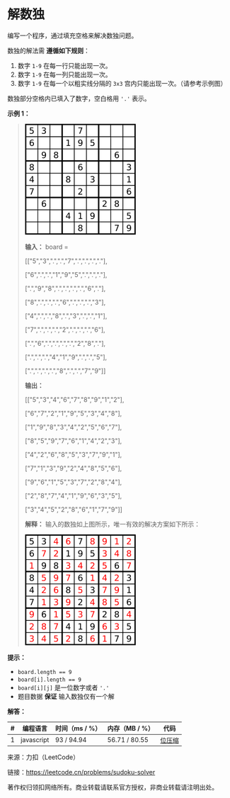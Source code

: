 # 解数独

编写一个程序，通过填充空格来解决数独问题。

数独的解法需 **遵循如下规则**：

1. 数字 `1-9` 在每一行只能出现一次。
2. 数字 `1-9` 在每一列只能出现一次。
3. 数字 `1-9` 在每一个以粗实线分隔的 `3x3` 宫内只能出现一次。（请参考示例图）

数独部分空格内已填入了数字，空白格用 `'.'` 表示。

**示例 1：**

> ![示例1](./eg1.png)
> 
> **输入：** board = 
> 
> [["5","3",".",".","7",".",".",".","."],
> 
> ["6",".",".","1","9","5",".",".","."],
> 
> [".","9","8",".",".",".",".","6","."],
> 
> ["8",".",".",".","6",".",".",".","3"],
> 
> ["4",".",".","8",".","3",".",".","1"],
> 
> ["7",".",".",".","2",".",".",".","6"],
> 
> [".","6",".",".",".",".","2","8","."],
> 
> [".",".",".","4","1","9",".",".","5"],
> 
> [".",".",".",".","8",".",".","7","9"]]
> 
> **输出：**
> 
> [["5","3","4","6","7","8","9","1","2"],
> 
> ["6","7","2","1","9","5","3","4","8"],
> 
> ["1","9","8","3","4","2","5","6","7"],
> 
> ["8","5","9","7","6","1","4","2","3"],
> 
> ["4","2","6","8","5","3","7","9","1"],
> 
> ["7","1","3","9","2","4","8","5","6"],
> 
> ["9","6","1","5","3","7","2","8","4"],
> 
> ["2","8","7","4","1","9","6","3","5"],
> 
> ["3","4","5","2","8","6","1","7","9"]]
> 
> **解释：** 输入的数独如上图所示，唯一有效的解决方案如下所示：
> 
> ![解释1](./ex1.png)

**提示：**

- `board.length == 9`
- `board[i].length == 9`
- `board[i][j]` 是一位数字或者 `'.'`
- 题目数据 **保证** 输入数独仅有一个解

**解答：**

**#**|**编程语言**|**时间（ms / %）**|**内存（MB / %）**|**代码**
------|----------|-----------------|----------------|--------
1|javascript|93 / 94.94|56.71 / 80.55|[位压缩](./javascript/ac_v1.js)

来源：力扣（LeetCode）

链接：https://leetcode.cn/problems/sudoku-solver

著作权归领扣网络所有。商业转载请联系官方授权，非商业转载请注明出处。
